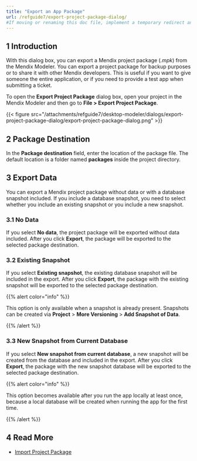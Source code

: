 ```yaml
---
title: "Export an App Package"
url: /refguide7/export-project-package-dialog/
#If moving or renaming this doc file, implement a temporary redirect and let the respective team know they should update the URL in the product. See Mapping to Products for more details.
---
```


## 1 Introduction
With this dialog box, you can export a Mendix project package (*.mpk*) from the Mendix Modeler. You can export a project package for backup purposes or to share it with other Mendix developers. This is useful if you want to give someone the entire application, or if you need to provide a test app when submitting a ticket.

To open the **Export Project Package** dialog box, open your project in the Mendix Modeler and then go to **File > Export Project Package**.

{{< figure src="/attachments/refguide7/desktop-modeler/dialogs/export-project-package-dialog/export-project-package-dialog.png" >}}

## 2 Package Destination

In the **Package destination** field, enter the location of the package file. The default location is a folder named **packages** inside the project directory.

## 3 Export Data

You can export a Mendix project package without data or with a database snapshot included. If you include a database snapshot, you need to select whether you include an existing snapshot or you include a new snapshot.

### 3.1 No Data

If you select **No data**, the project package will be exported without data included. After you click **Export**, the package will be exported to the selected package destination.

### 3.2 Existing Snapshot

If you select **Existing snapshot**, the existing database snapshot will be included in the export. After you click **Export**, the package with the existing snapshot will be exported to the selected package destination.

{{% alert color="info" %}}

This option is only available when a snapshot is already present. Snapshots can be created via **Project** > **More Versioning** > **Add Snapshot of Data**.

{{% /alert %}}

### 3.3 New Snapshot from Current Database 

If you select **New snapshot from current database**, a new snapshot will be created from the database and included in the export. After you click **Export**, the package with the new snapshot database will be exported to the selected package destination.

{{% alert color="info" %}}

This option becomes available after you run the app locally at least once, because a local database will be created when running the app for the first time.

{{% /alert %}}

## 4 Read More

* [Import Project Package](/refguide7/import-project-package-dialog/)
